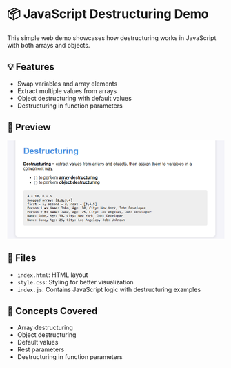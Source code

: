 # 📦 JavaScript Destructuring Demo

This simple web demo showcases how destructuring works in JavaScript with both arrays and objects.

## 💡 Features

- Swap variables and array elements
- Extract multiple values from arrays
- Object destructuring with default values
- Destructuring in function parameters

## 📸 Preview

![Preview](image.png)
## 📁 Files

- `index.html`: HTML layout
- `style.css`: Styling for better visualization
- `index.js`: Contains JavaScript logic with destructuring examples

## 🧠 Concepts Covered

- Array destructuring
- Object destructuring
- Default values
- Rest parameters
- Destructuring in function parameters
